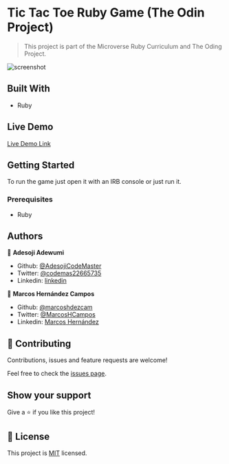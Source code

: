 # Tic Tac Toe Ruby Game (The Odin Project)

> This project is part of the Microverse Ruby Curriculum and The Oding Project. 


![screenshot](./app_screenshot.png)

## Built With

- Ruby

## Live Demo

[Live Demo Link](https://livedemo.com)

## Getting Started

To run the game just open it with an IRB console or just run it. 

### Prerequisites

- Ruby

## Authors

👤 **Adesoji Adewumi**

- Github: [@AdesojiCodeMaster](https://github.com/AdesojiCodeMaster) 
- Twitter: [@codemas22665735](https://twitter.com/codemas22665735) 
- Linkedin: [linkedin](https://www.linkedin.com/in/adesoji-adewumi-7752aba5)

👤 **Marcos Hernández Campos**

- Github: [@marcoshdezcam](https://github.com/marcoshdezcam)
- Twitter: [@MarcosHCampos](https://twitter.com/MarcosHCampos)
- Linkedin: [Marcos Hernández](https://linkedin.com/marcos-hernández-56058119a/)

## 🤝 Contributing

Contributions, issues and feature requests are welcome!

Feel free to check the [issues page](issues/).

## Show your support

Give a ⭐️ if you like this project!

## 📝 License

This project is [MIT](lic.url) licensed.
